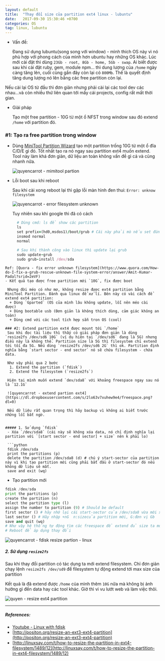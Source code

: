```yaml
---
layout: default
title:  "Thay đổi size của partition ext4 linux - lubuntu"
date:   2017-09-30 15:30:46 +0700
categories: OS
tag: linux, lubuntu
---
```


- Vấn đề:

  Đang sử dụng lubuntu(song song với window) - mình thích OS  này vì nó phù hợp với phong cách của mình hơn ubuntu hay những OS khác. Lúc mới cài đặt thì dùng `23Gb - root, 8Gb - home, 5Gb - swap`.
   Ai biết được sau khi cài đặt ruby, gem, module npm... thì dung lượng của `/home` ngày càng tăng lên, cuối cùng gần đây còn lại có `800Mb`. Thế là quyết định tăng dung lượng nó lên bằng các free partition còn lại.

Nếu cài lại OS từ đầu thì đơn giản nhưng phải cài lại các tool dev các nhau...và còn nhiều thứ liên quan tới mấy cái projects, config rất mất thời gian.

- Giải pháp

  Tạo một free partition - 10G từ một ổ NFST trong window sau đó extend `/home` với partition đó.

### #1: Tạo ra free partition trong window
- Dùng [MiniTool Partition Wizard](https://www.partitionwizard.com/) tạo một partition trống 10G từ một ổ đĩa C/D/E gì đó. Tốt nhất tạo ra nó ngay sau partition ext4 muốn extend. Tool này làm khá đơn giản, dữ liệu an toàn không vấn đề gì cả và cũng nhanh nữa.


    ![quyencarrot - mimitool partion](https://dl.dropboxusercontent.com/s/l5l2bnr6e31qb8h/window1.jpg?dl=0)

- Lỗi boot sau khi reboot

   Sau khi cài xong reboot lại thì gặp lỗi màn hình đen thui: `Error: unknow filesystem`

   ![quyencarrot - error filesystem unknown](https://dl.dropboxusercontent.com/s/j6lvr1901hqs3d1/boot2.jpg?dl=0)


   Tuy nhiên sau khi google thì đã có cách
  ```ruby
    # Dùng cmd: ls để show các partition
    ls
    set prefix=(hd0,msdos1)/boot/grub # Cái này phải mò nếu set đúng partition mới chạy, có thể thử nhiều lần
    insmod normal
    normal

    # Sau khi thành công vào linux thì update lại grub
    sudo update-grub
    sudo grub-install /dev/sda
 ```
 Ref: [Quora - fix error unknown filesystem](https://www.quora.com/How-do-I-fix-a-grub-rescue-unknown-file-system-error/answer/Amit-Kumar-Padal?srid=2eVF)
- Kết quả tạo được free partition mới `10G`, fix được boot

  Nhưng đời méo có như mơ, không resize được ext4 partition bằng MiniTool Partition. Đành qua linux để xử lí. Bên này có vài cách để extend ext4 partition:
   + Dùng `Gparted` (OS của mình lâu không update, lỗi nên méo cài được)
   + Dùng bootable usb (Đơn giản là không thích dùng, cảm giác không an toàn)
   + Dùng cmd với các tool tích hợp sẵn tron OS (cool)

### #2: Extend partition ext4 được mount tới `/home`
  Sau khi đọc tài liệu thì thấy có giải pháp đơn giản là dùng `resize2fs /dev/sd6 10G` (ví dụ hiện tại `/dev/sd6` đang là 5G) nhưng điều này là không thể. Partition size là 5G thì filesystem chỉ extend tới tối đa 5G. Nếu dùng `resize2fs /dev/sd6 2G` thì ok. Partition định nghĩa bằng `start sector - end sector` nó sẽ chứa filesystem - chứa data.

  Như vậy phải qua 2 bước
   1. Extend the partition (`fdisk`)
   2. Extend the filesystem (`resize2fs`)

  Hiện tại mình muốn extend `dev/sda8` với khoảng freespace ngay sau nó là `12.1G`

  ![quyencarrot - extend partion ext4](https://dl.dropboxusercontent.com/s/2lo63v7xuhew9e4/freespace.png?dl=0)

  Nếu dữ liệu rất quan trọng thì hãy backup vì không ai biết trước những lỗi bất ngờ.


##### 1. Sử dụng `fdisk`
  - Xóa `/dev/sda8` (cái này sẽ không xóa data, nó chỉ định nghĩa lại partition với `[start sector - end sector] + size` nên k phải lo)

  ```python
  fdisk /dev/sda
  print the partitions (p)
  delete the partition /dev/sda8 (d) # chú ý start-sector của partition này vì khi tạo partition mới cũng phải bắt đầu ở start-sector đó nếu không dữ liệu sẽ mất.
  save and exit (wq)
  ```
  - Tạo partition mới

  ```python
  fdisk /dev/sda
  print the partitions (p)
  create the partition (n)
  select the partition type (l)
  assign the number to partition (9) # Should be default
  first sector () # hãy nhớ lại cái start-sector của /dev/sda8 vừa mới xóa, nếu giống với default thì ok, không thì phải nhập lại - be carefull
  last sector () # Hãy nhập +nG  n:sizecủa partition mới, G:đơn vị Gb
  save and quit (wq)
  # Như vậy hệ thống tự động tìm các freespace để extend đủ size ta muốn. Cân nhắc giữa freespace và size partition mới cho phù hợp
  # Reboot để áp dụng thay đổi
  ```

  ![quyencarrot - fdisk resize partion - linux](https://dl.dropboxusercontent.com/s/ibjfi63ejkln1mz/fdisk.png?dl=0)


##### 2. Sử dụng `resize2fs`
Sau khi thay đổi partition có tác dụng ta mới extend filesystem. Chỉ đơn giản chạy lệnh `resize2fs /dev/sd9` để filesystem tự động extend tới max size của partition

Kết quả là đã extend được `/home` của mình thêm `10G` nữa mà không bị ảnh hưởng gì đến data hay các tool khác. Giờ thì vi vu lướt web và làm việc thôi.

![quyen - resize ext4 partition](https://dl.dropboxusercontent.com/s/ujgk9vzl1vvxt18/result.png?dl=0)


***

##### References:

  - [Youtube - Linux with fdisk](https://www.youtube.com/watch?v=_Mp3Y4RWkjA)
  - [http://positon.org/resize-an-ext3-ext4-partition](http://positon.org/resize-an-ext3-ext4-partition)
  - [http://linuxsay.com/t/how-to-resize-the-partition-in-ext4-filesystem/1489/12](http://linuxsay.com/t/how-to-resize-the-partition-in-ext4-filesystem/1489/12)